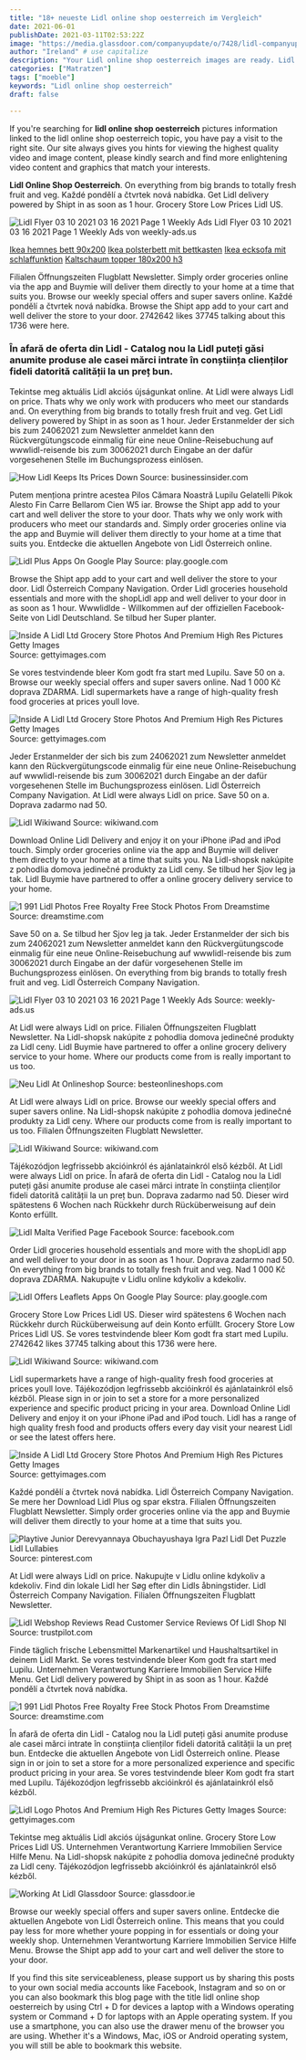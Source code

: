 ```yaml
---
title: "18+ neueste Lidl online shop oesterreich im Vergleich"
date: 2021-06-01
publishDate: 2021-03-11T02:53:22Z
image: "https://media.glassdoor.com/companyupdate/o/7428/lidl-companyupdate-1614183480893.jpg"
author: "Ireland" # use capitalize
description: "Your Lidl online shop oesterreich images are ready. Lidl online shop oesterreich are a topic that is being searched for and liked by netizens today. You can Find and Download the Lidl online shop oesterreich files here. Find and Download all free vectors."
categories: ["Matratzen"]
tags: ["moeble"]
keywords: "Lidl online shop oesterreich"
draft: false

---
```


If you're searching for **lidl online shop oesterreich** pictures information linked to the lidl online shop oesterreich topic, you have pay a visit to the right  site. Our site always  gives you  hints  for viewing  the highest  quality video and image  content, please kindly search and find more enlightening video content and graphics that match your interests.

**Lidl Online Shop Oesterreich**. On everything from big brands to totally fresh fruit and veg. Každé pondělí a čtvrtek nová nabídka. Get Lidl delivery powered by Shipt in as soon as 1 hour. Grocery Store Low Prices Lidl US.

![Lidl Flyer 03 10 2021 03 16 2021 Page 1 Weekly Ads](https://weekly-ads.us/public/gimg/2/4/1/6/5/8/8/2416588-900-100000.jpg "Lidl Flyer 03 10 2021 03 16 2021 Page 1 Weekly Ads")
Lidl Flyer 03 10 2021 03 16 2021 Page 1 Weekly Ads von weekly-ads.us

[Ikea hemnes bett 90x200](/ikea-hemnes-bett-90x200/)
[Ikea polsterbett mit bettkasten](/ikea-polsterbett-mit-bettkasten/)
[Ikea ecksofa mit schlaffunktion](/ikea-ecksofa-mit-schlaffunktion/)
[Kaltschaum topper 180x200 h3](/kaltschaum-topper-180x200-h3/)

Filialen Öffnungszeiten Flugblatt Newsletter. Simply order groceries online via the app and Buymie will deliver them directly to your home at a time that suits you. Browse our weekly special offers and super savers online. Každé pondělí a čtvrtek nová nabídka. Browse the Shipt app add to your cart and well deliver the store to your door. 2742642 likes 37745 talking about this 1736 were here.

### În afară de oferta din Lidl - Catalog nou la Lidl puteți găsi anumite produse ale casei mărci intrate în conștiința clienților fideli datorită calității la un preț bun.

Tekintse meg aktuális Lidl akciós újságunkat online. At Lidl were always Lidl on price. Thats why we only work with producers who meet our standards and. On everything from big brands to totally fresh fruit and veg. Get Lidl delivery powered by Shipt in as soon as 1 hour. Jeder Erstanmelder der sich bis zum 24062021 zum Newsletter anmeldet kann den Rückvergütungscode einmalig für eine neue Online-Reisebuchung auf wwwlidl-reisende bis zum 30062021 durch Eingabe an der dafür vorgesehenen Stelle im Buchungsprozess einlösen.


![How Lidl Keeps Its Prices Down](https://i.insider.com/59554397d084cc12098b65e4?width=1000&amp;format=jpeg&amp;auto=webp "How Lidl Keeps Its Prices Down")
Source: businessinsider.com

Putem menționa printre acestea Pilos Cămara Noastră Lupilu Gelatelli Pikok Alesto Fin Carre Bellarom Cien W5 iar. Browse the Shipt app add to your cart and well deliver the store to your door. Thats why we only work with producers who meet our standards and. Simply order groceries online via the app and Buymie will deliver them directly to your home at a time that suits you. Entdecke die aktuellen Angebote von Lidl Österreich online.

![Lidl Plus Apps On Google Play](https://play-lh.googleusercontent.com/zIrVb44hShShBVBGOejchALTKdmpbnkNSpRIENr9pgSfiF7RJizhqKLbvLgWkn2WwWQ "Lidl Plus Apps On Google Play")
Source: play.google.com

Browse the Shipt app add to your cart and well deliver the store to your door. Lidl Österreich Company Navigation. Order Lidl groceries household essentials and more with the shopLidl app and well deliver to your door in as soon as 1 hour. Wwwlidlde - Willkommen auf der offiziellen Facebook-Seite von Lidl Deutschland. Se tilbud her Super planter.

![Inside A Lidl Ltd Grocery Store Photos And Premium High Res Pictures Getty Images](https://media.gettyimages.com/photos/cheaper-food-and-goods-available-at-a-lidl-supermarket-store-lidl-is-picture-id527481202?s=612x612 "Inside A Lidl Ltd Grocery Store Photos And Premium High Res Pictures Getty Images")
Source: gettyimages.com

Se vores testvindende bleer Kom godt fra start med Lupilu. Save 50 on a. Browse our weekly special offers and super savers online. Nad 1 000 Kč doprava ZDARMA. Lidl supermarkets have a range of high-quality fresh food groceries at prices youll love.

![Inside A Lidl Ltd Grocery Store Photos And Premium High Res Pictures Getty Images](https://media.gettyimages.com/photos/sign-stands-above-shopping-carts-at-the-the-entrance-to-a-lidl-ltd-picture-id969160500?s=612x612 "Inside A Lidl Ltd Grocery Store Photos And Premium High Res Pictures Getty Images")
Source: gettyimages.com

Jeder Erstanmelder der sich bis zum 24062021 zum Newsletter anmeldet kann den Rückvergütungscode einmalig für eine neue Online-Reisebuchung auf wwwlidl-reisende bis zum 30062021 durch Eingabe an der dafür vorgesehenen Stelle im Buchungsprozess einlösen. Lidl Österreich Company Navigation. At Lidl were always Lidl on price. Save 50 on a. Doprava zadarmo nad 50.

![Lidl Wikiwand](https://upload.wikimedia.org/wikipedia/commons/thumb/5/52/Os._Tysi%C4%85clecia_Lidl.JPG/440px-Os._Tysi%C4%85clecia_Lidl.JPG "Lidl Wikiwand")
Source: wikiwand.com

Download Online Lidl Delivery and enjoy it on your iPhone iPad and iPod touch. Simply order groceries online via the app and Buymie will deliver them directly to your home at a time that suits you. Na Lidl-shopsk nakúpite z pohodlia domova jedinečné produkty za Lidl ceny. Se tilbud her Sjov leg ja tak. Lidl Buymie have partnered to offer a online grocery delivery service to your home.

![1 991 Lidl Photos Free Royalty Free Stock Photos From Dreamstime](https://thumbs.dreamstime.com/b/lidl-supermarket-germany-gladbeck-germany-september-lidl-supermarket-sign-gladbeck-germany-lidl-german-discount-grocery-214854122.jpg "1 991 Lidl Photos Free Royalty Free Stock Photos From Dreamstime")
Source: dreamstime.com

Save 50 on a. Se tilbud her Sjov leg ja tak. Jeder Erstanmelder der sich bis zum 24062021 zum Newsletter anmeldet kann den Rückvergütungscode einmalig für eine neue Online-Reisebuchung auf wwwlidl-reisende bis zum 30062021 durch Eingabe an der dafür vorgesehenen Stelle im Buchungsprozess einlösen. On everything from big brands to totally fresh fruit and veg. Lidl Österreich Company Navigation.

![Lidl Flyer 03 10 2021 03 16 2021 Page 1 Weekly Ads](https://weekly-ads.us/public/gimg/2/4/1/6/5/8/8/2416588-900-100000.jpg "Lidl Flyer 03 10 2021 03 16 2021 Page 1 Weekly Ads")
Source: weekly-ads.us

At Lidl were always Lidl on price. Filialen Öffnungszeiten Flugblatt Newsletter. Na Lidl-shopsk nakúpite z pohodlia domova jedinečné produkty za Lidl ceny. Lidl Buymie have partnered to offer a online grocery delivery service to your home. Where our products come from is really important to us too.

![Neu Lidl At Onlineshop](http://www.besteonlineshops.com/screenshots/?url=lidl.at&amp;size=700 "Neu Lidl At Onlineshop")
Source: besteonlineshops.com

At Lidl were always Lidl on price. Browse our weekly special offers and super savers online. Na Lidl-shopsk nakúpite z pohodlia domova jedinečné produkty za Lidl ceny. Where our products come from is really important to us too. Filialen Öffnungszeiten Flugblatt Newsletter.

![Lidl Wikiwand](https://upload.wikimedia.org/wikipedia/commons/e/e2/Lidl_entrecampos.jpg "Lidl Wikiwand")
Source: wikiwand.com

Tájékozódjon legfrissebb akcióinkról és ajánlatainkról első kézből. At Lidl were always Lidl on price. În afară de oferta din Lidl - Catalog nou la Lidl puteți găsi anumite produse ale casei mărci intrate în conștiința clienților fideli datorită calității la un preț bun. Doprava zadarmo nad 50. Dieser wird spätestens 6 Wochen nach Rückkehr durch Rücküberweisung auf dein Konto erfüllt.

![Lidl Malta Verified Page Facebook](https://lookaside.fbsbx.com/lookaside/crawler/media/?media_id=1591363051119370 "Lidl Malta Verified Page Facebook")
Source: facebook.com

Order Lidl groceries household essentials and more with the shopLidl app and well deliver to your door in as soon as 1 hour. Doprava zadarmo nad 50. On everything from big brands to totally fresh fruit and veg. Nad 1 000 Kč doprava ZDARMA. Nakupujte v Lidlu online kdykoliv a kdekoliv.

![Lidl Offers Leaflets Apps On Google Play](https://play-lh.googleusercontent.com/HWMjjfh2fn9nEY8Ftn6Cjx9JKXfc2srd2st-88KJYl8aJ4vcglWeTdluRRAjBuEI3A "Lidl Offers Leaflets Apps On Google Play")
Source: play.google.com

Grocery Store Low Prices Lidl US. Dieser wird spätestens 6 Wochen nach Rückkehr durch Rücküberweisung auf dein Konto erfüllt. Grocery Store Low Prices Lidl US. Se vores testvindende bleer Kom godt fra start med Lupilu. 2742642 likes 37745 talking about this 1736 were here.

![Lidl Wikiwand](https://upload.wikimedia.org/wikipedia/commons/thumb/b/b3/Lidl_Sein%C3%A4joki_20180626.jpg/440px-Lidl_Sein%C3%A4joki_20180626.jpg "Lidl Wikiwand")
Source: wikiwand.com

Lidl supermarkets have a range of high-quality fresh food groceries at prices youll love. Tájékozódjon legfrissebb akcióinkról és ajánlatainkról első kézből. Please sign in or join to set a store for a more personalized experience and specific product pricing in your area. Download Online Lidl Delivery and enjoy it on your iPhone iPad and iPod touch. Lidl has a range of high quality fresh food and products offers every day visit your nearest Lidl or see the latest offers here.

![Inside A Lidl Ltd Grocery Store Photos And Premium High Res Pictures Getty Images](https://media.gettyimages.com/photos/sign-stands-above-the-entrance-to-a-lidl-ltd-grocery-store-in-vecses-picture-id969160458?s=612x612 "Inside A Lidl Ltd Grocery Store Photos And Premium High Res Pictures Getty Images")
Source: gettyimages.com

Každé pondělí a čtvrtek nová nabídka. Lidl Österreich Company Navigation. Se mere her Download Lidl Plus og spar ekstra. Filialen Öffnungszeiten Flugblatt Newsletter. Simply order groceries online via the app and Buymie will deliver them directly to your home at a time that suits you.

![Playtive Junior Derevyannaya Obuchayushaya Igra Pazl Lidl Det Puzzle Lidl Lullabies](https://i.pinimg.com/originals/97/d5/94/97d5943cc9fb27fe0972dc642176fb6b.png "Playtive Junior Derevyannaya Obuchayushaya Igra Pazl Lidl Det Puzzle Lidl Lullabies")
Source: pinterest.com

At Lidl were always Lidl on price. Nakupujte v Lidlu online kdykoliv a kdekoliv. Find din lokale Lidl her Søg efter din Lidls åbningstider. Lidl Österreich Company Navigation. Filialen Öffnungszeiten Flugblatt Newsletter.

![Lidl Webshop Reviews Read Customer Service Reviews Of Lidl Shop Nl](https://s3-eu-west-1.amazonaws.com/tpd/logos/580129e00000ff0005960b15/0x0.png "Lidl Webshop Reviews Read Customer Service Reviews Of Lidl Shop Nl")
Source: trustpilot.com

Finde täglich frische Lebensmittel Markenartikel und Haushaltsartikel in deinem Lidl Markt. Se vores testvindende bleer Kom godt fra start med Lupilu. Unternehmen Verantwortung Karriere Immobilien Service Hilfe Menu. Get Lidl delivery powered by Shipt in as soon as 1 hour. Každé pondělí a čtvrtek nová nabídka.

![1 991 Lidl Photos Free Royalty Free Stock Photos From Dreamstime](https://thumbs.dreamstime.com/b/lidl-shop-vienna-austria-july-large-german-grocery-store-chain-near-designer-outlet-parndorf-vienna-austria-july-exterior-62366851.jpg "1 991 Lidl Photos Free Royalty Free Stock Photos From Dreamstime")
Source: dreamstime.com

În afară de oferta din Lidl - Catalog nou la Lidl puteți găsi anumite produse ale casei mărci intrate în conștiința clienților fideli datorită calității la un preț bun. Entdecke die aktuellen Angebote von Lidl Österreich online. Please sign in or join to set a store for a more personalized experience and specific product pricing in your area. Se vores testvindende bleer Kom godt fra start med Lupilu. Tájékozódjon legfrissebb akcióinkról és ajánlatainkról első kézből.

![Lidl Logo Photos And Premium High Res Pictures Getty Images](https://media.gettyimages.com/photos/lidl-store-is-seen-in-gdansk-kokoszki-district-poland-on-21-july-2019-picture-id1156974199?s=612x612 "Lidl Logo Photos And Premium High Res Pictures Getty Images")
Source: gettyimages.com

Tekintse meg aktuális Lidl akciós újságunkat online. Grocery Store Low Prices Lidl US. Unternehmen Verantwortung Karriere Immobilien Service Hilfe Menu. Na Lidl-shopsk nakúpite z pohodlia domova jedinečné produkty za Lidl ceny. Tájékozódjon legfrissebb akcióinkról és ajánlatainkról első kézből.

![Working At Lidl Glassdoor](https://media.glassdoor.com/companyupdate/o/7428/lidl-companyupdate-1614183480893.jpg "Working At Lidl Glassdoor")
Source: glassdoor.ie

Browse our weekly special offers and super savers online. Entdecke die aktuellen Angebote von Lidl Österreich online. This means that you could pay less for more whether youre popping in for essentials or doing your weekly shop. Unternehmen Verantwortung Karriere Immobilien Service Hilfe Menu. Browse the Shipt app add to your cart and well deliver the store to your door.

If you find this site serviceableness, please support us by sharing this posts to your own social media accounts like Facebook, Instagram and so on or you can also bookmark this blog page with the title lidl online shop oesterreich by using Ctrl + D for devices a laptop with a Windows operating system or Command + D for laptops with an Apple operating system. If you use a smartphone, you can also use the drawer menu of the browser you are using. Whether it's a Windows, Mac, iOS or Android operating system, you will still be able to bookmark this website.
